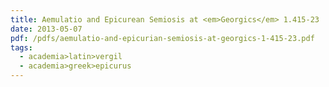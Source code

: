```yaml
---
title: Aemulatio and Epicurean Semiosis at <em>Georgics</em> 1.415-23
date: 2013-05-07
pdf: /pdfs/aemulatio-and-epicurian-semiosis-at-georgics-1-415-23.pdf
tags:
  - academia>latin>vergil
  - academia>greek>epicurus
---
```

